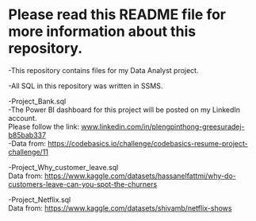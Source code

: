 # Please read this README file for more information about this repository.

-This repository contains files for my Data Analyst project.

-All SQL in this repository was written in SSMS.

-Project_Bank.sql  
  -The Power BI dashboard for this project will be posted on my LinkedIn account.  
Please follow the link: www.linkedin.com/in/plengpinthong-greesuradej-b85bab337  
  -Data from: https://codebasics.io/challenge/codebasics-resume-project-challenge/11

-Project_Why_customer_leave.sql  
  Data from: https://www.kaggle.com/datasets/hassanelfattmi/why-do-customers-leave-can-you-spot-the-churners

-Project_Netflix.sql  
  Data from: https://www.kaggle.com/datasets/shivamb/netflix-shows

